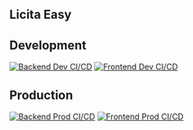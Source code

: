 ## Licita Easy

<!--

**Here are some ideas to get you started:**

🙋‍♀️ A short introduction - what is your organization all about?
🌈 Contribution guidelines - how can the community get involved?
👩‍💻 Useful resources - where can the community find your docs? Is there anything else the community should know?
🍿 Fun facts - what does your team eat for breakfast?
🧙 Remember, you can do mighty things with the power of [Markdown](https://docs.github.com/github/writing-on-github/getting-started-with-writing-and-formatting-on-github/basic-writing-and-formatting-syntax)
-->

## Development
[![Backend Dev CI/CD](https://github.com/licitaeasy/webapp-backend/actions/workflows/deploy-dev.yml/badge.svg)](https://github.com/licitaeasy/webapp-backend/actions/workflows/deploy-dev.yml)
[![Frontend Dev CI/CD](https://github.com/licitaeasy/webapp-frontend/actions/workflows/deploy-dev.yml/badge.svg)](https://github.com/licitaeasy/webapp-frontend/actions/workflows/deploy-dev.yml)

## Production
[![Backend Prod CI/CD](https://github.com/licitaeasy/webapp-backend/actions/workflows/deploy-prod.yml/badge.svg)](https://github.com/licitaeasy/webapp-backend/actions/workflows/deploy-prod.yml)
[![Frontend Prod CI/CD](https://github.com/licitaeasy/webapp-frontend/actions/workflows/deploy-prod.yml/badge.svg)](https://github.com/licitaeasy/webapp-frontend/actions/workflows/deploy-prod.yml)
